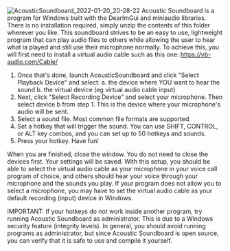 ![AcousticSoundboard_2022-01-20_20-28-22](https://user-images.githubusercontent.com/64415017/150454963-c4ca0235-7823-472a-9ca1-d76c537a8851.png)
Acoustic Soundboard is a program for Windows built with the DearImGui and miniaudio libraries. There is no installation required, simply unzip the contents of this folder wherever you like. This soundboard strives to be an easy to use, lightweight program that can play audio files to others while allowing the user to hear what ia played and still use their microphone normally. To achieve this, you will first need to install a virtual audio cable such as this one:
https://vb-audio.com/Cable/

1. Once that's done, launch AcousticSoundboard and click "Select Playback Device" and select: 
  a. the device where YOU want to hear the sound
  b. the virtual device (eg virtual audio cable input)
2. Next, click "Select Recording Device" and select your microphone. Then select device b from step 1. This is the device where your microphone's audio will be sent.
3. Select a sound file. Most common file formats are supported.
4. Set a hotkey that will trigger the sound. You can use SHIFT, CONTROL, or ALT key combos, and you can set up to 50 	hotkeys and sounds.
5. Press your hotkey. Have fun!

When you are finished, close the window. You do not need to close the devices first. Your settings will be saved. With this setup, you should be able to select the virtual audio cable as your microphone in your voice call program of choice, and others should hear your voice through your microphone and the sounds you play. If your program does not allow you to select a microphone, you may have to set the virtual audio cable as your default recording (input) device in Windows.

IMPORTANT: If your hotkeys do not work inside another program, try running Acoustic Soundboard as administrator. This is due to a Windows security feature (integrity levels). In general, you should avoid running programs as administrator, but since Acoustic Soundboard is open source, you can verify that it is safe to use and compile it yourself.
